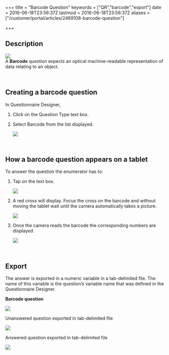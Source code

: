 +++
title = "Barcode Question"
keywords = ["QR","barcode","export"]
date = 2016-06-18T23:56:37Z
lastmod = 2016-06-18T23:56:37Z
aliases = ["/customer/portal/articles/2469108-barcode-question"]

+++

Description
-----------

![](/images/643214.png)  
A **Barcode** question expects an optical machine-readable
representation of data relating to an object.  
  
  
  
  
  
 

Creating a barcode question
---------------------------

  
In Questionnaire Designer,

1.  Click on the Question Type text box.
2.  Select Barcode from the list displayed.  
      
    ![](/images/644274.png)

  
  
 

How a barcode question appears on a tablet
------------------------------------------

  
To answer the question the enumerator has to:

1.  Tap on the text box.  
      
    ![](/images/644275.png)
2.  A red cross will display. Focus the cross on the barcode and without
    moving the tablet wait until the camera automatically takes a
    picture.  
      
    ![](/images/644276.png)
3.  Once the camera reads the barcode the corresponding numbers are
    displayed.  
      
    ![](/images/644277.png)

  
  
 

Export
------

  
The answer is exported in a numeric variable in a tab-delimited file.
The name of this variable is the question’s variable name that was
defined in the Questionnaire Designer.  
  
**Barcode question**  
  
![](/images/644278.png)  
  
Unanswered question exported in tab-delimited file  
  
![](/images/644279.png)  
  
Answered question exported in tab-delimited file  
  
![](/images/644280.png)
